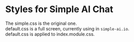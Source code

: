 
Styles for Simple AI Chat
=========================


The simple.css is the original one.  
default.css is a full screen, currently using in `simple-ai.io`.  
default.css is applied to index.module.css.  